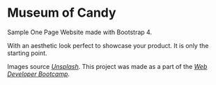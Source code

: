 # Museum of Candy

Sample One Page Website made with Bootstrap 4.

With an aesthetic look perfect to showcase your product. It is only the starting point.

Images source _[Unsplash](https://unsplash.com/)_.
This project was made as a part of the _[Web Developer Bootcamp](https://www.udemy.com/course/the-web-developer-bootcamp/)_.

